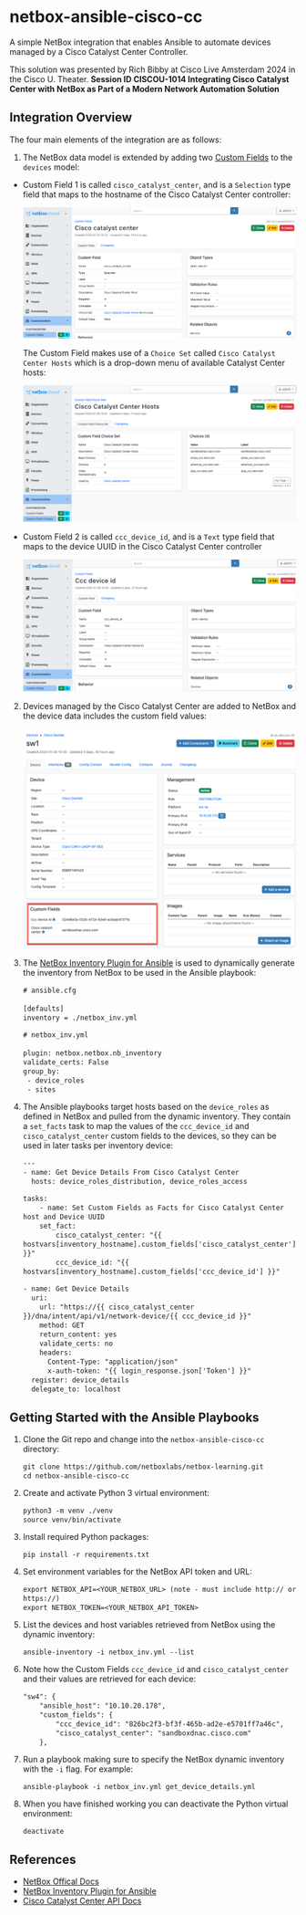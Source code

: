 # netbox-ansible-cisco-cc

A simple NetBox integration that enables Ansible to automate devices managed by a Cisco Catalyst Center Controller.

This solution was presented by Rich Bibby at Cisco Live Amsterdam 2024 in the Cisco U. Theater. **Session ID CISCOU-1014 Integrating Cisco Catalyst Center with NetBox as Part of a Modern Network Automation Solution**



## Integration Overview

The four main elements of the integration are as follows: 

1. The NetBox data model is extended by adding two [Custom Fields](https://docs.netbox.dev/en/stable/customization/custom-fields/) to the `devices` model: 

- Custom Field 1 is called `cisco_catalyst_center`, and is a `Selection` type field that maps to the hostname of the Cisco Catalyst Center controller:

    ![custom field](images/ccc_netbox_cf_1.png)

    The Custom Field makes use of a `Choice Set` called `Cisco Catalyst Center Hosts` which is a drop-down menu of available Catalyst Center hosts:

    ![choice set](images/ccc_cf_choice_set.png)

- Custom Field 2 is called `ccc_device_id`, and is a `Text` type field that maps to the device UUID in the Cisco Catalyst Center controller

    ![device ID](images/ccc_netbox_cf_2.png)

2. Devices managed by the Cisco Catalyst Center are added to NetBox and the device data includes the custom field values: 

    ![netbox device](images/ccc_netbox_device_details.png)

3. The [NetBox Inventory Plugin for Ansible](https://docs.ansible.com/ansible/latest/collections/netbox/netbox/nb_inventory_inventory.html) is used to dynamically generate the inventory from NetBox to be used in the Ansible playbook:

    ```
    # ansible.cfg

    [defaults]
    inventory = ./netbox_inv.yml
    ```

    ```
    # netbox_inv.yml

    plugin: netbox.netbox.nb_inventory
    validate_certs: False
    group_by: 
     - device_roles
     - sites
    ```
    
4. The Ansible playbooks target hosts based on the `device_roles` as defined in NetBox and pulled from the dynamic inventory. They contain a `set_facts` task to map the values of the `ccc_device_id` and `cisco_catalyst_center` custom fields to the devices, so they can be used in later tasks per inventory device: 

    ```
    ---
    - name: Get Device Details From Cisco Catalyst Center
      hosts: device_roles_distribution, device_roles_access
    ```

    ```
    tasks:
        - name: Set Custom Fields as Facts for Cisco Catalyst Center host and Device UUID
        set_fact:
            cisco_catalyst_center: "{{ hostvars[inventory_hostname].custom_fields['cisco_catalyst_center'] }}"
            ccc_device_id: "{{ hostvars[inventory_hostname].custom_fields['ccc_device_id'] }}"
    ```

    ```
    - name: Get Device Details
      uri:
        url: "https://{{ cisco_catalyst_center }}/dna/intent/api/v1/network-device/{{ ccc_device_id }}"
        method: GET
        return_content: yes
        validate_certs: no
        headers:
          Content-Type: "application/json"
          x-auth-token: "{{ login_response.json['Token'] }}"
      register: device_details
      delegate_to: localhost
    ``` 

## Getting Started with the Ansible Playbooks

1. Clone the Git repo and change into the `netbox-ansible-cisco-cc` directory:
    ```
    git clone https://github.com/netboxlabs/netbox-learning.git
    cd netbox-ansible-cisco-cc
    ```
2. Create and activate Python 3 virtual environment:
    ```
    python3 -m venv ./venv
    source venv/bin/activate
    ```
3. Install required Python packages:
    ```
    pip install -r requirements.txt
    ```
4. Set environment variables for the NetBox API token and URL:
    ```
    export NETBOX_API=<YOUR_NETBOX_URL> (note - must include http:// or https://) 
    export NETBOX_TOKEN=<YOUR_NETBOX_API_TOKEN>
    ```
5. List the devices and host variables retrieved from NetBox using the dynamic inventory: 
    ```
    ansible-inventory -i netbox_inv.yml --list
    ```
6. Note how the Custom Fields `ccc_device_id` and `cisco_catalyst_center` and their values are retrieved for each device:
    ```
    "sw4": {
        "ansible_host": "10.10.20.178",
        "custom_fields": {
            "ccc_device_id": "826bc2f3-bf3f-465b-ad2e-e5701ff7a46c",
            "cisco_catalyst_center": "sandboxdnac.cisco.com"
        },
    ```
7. Run a playbook making sure to specify the NetBox dynamic inventory with the `-i` flag. For example:
    ```
    ansible-playbook -i netbox_inv.yml get_device_details.yml
    ```
8. When you have finished working you can deactivate the Python virtual environment:
    ```
    deactivate
    ```

## References
- [NetBox Offical Docs](https://docs.netbox.dev/en/stable/)
- [NetBox Inventory Plugin for Ansible](https://docs.ansible.com/ansible/latest/collections/netbox/netbox/nb_inventory_inventory.html)
- [Cisco Catalyst Center API Docs](https://developer.cisco.com/docs/dna-center/2-3-7/)
